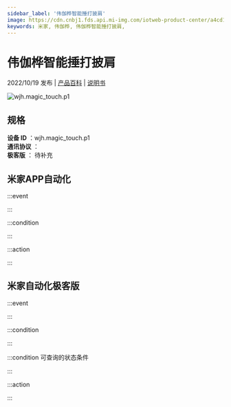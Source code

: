 ```yaml
---
sidebar_label: '伟伽桦智能捶打披肩'
image: https://cdn.cnbj1.fds.api.mi-img.com/iotweb-product-center/a4cd15f6c3b6f1d93325a6381a9d3c6a_1653977922552.png?GalaxyAccessKeyId=AKVGLQWBOVIRQ3XLEW&Expires=9223372036854775807&Signature=ZzDQPI1azM75ccocsqZGShauW9U=
keywords: 米家, 伟伽桦, 伟伽桦智能捶打披肩, 
---
```

# 伟伽桦智能捶打披肩

2022/10/19 发布 | [产品百科](https://home.mi.com/webapp/content/baike/product/index.html?model=wjh.magic_touch.p1/) | [说明书](https://home.mi.com/views/introduction.html?model=wjh.magic_touch.p1&region=cn)

![wjh.magic_touch.p1](https://cdn.cnbj1.fds.api.mi-img.com/iotweb-product-center/a4cd15f6c3b6f1d93325a6381a9d3c6a_1653977922552.png?GalaxyAccessKeyId=AKVGLQWBOVIRQ3XLEW&Expires=9223372036854775807&Signature=ZzDQPI1azM75ccocsqZGShauW9U=)

## 规格  
> 
**设备 ID** ：wjh.magic_touch.p1  
**通讯协议** ：  
**极客版**  ： 待补充 


## 米家APP自动化  

:::event  

:::

:::condition  

:::

:::action   

:::

## 米家自动化极客版  

:::event  

:::

:::condition  

:::

:::condition 可查询的状态条件  

:::

:::action  

:::

        
